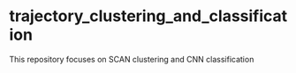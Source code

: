 # trajectory_clustering_and_classification
This repository focuses on SCAN clustering and CNN classification
